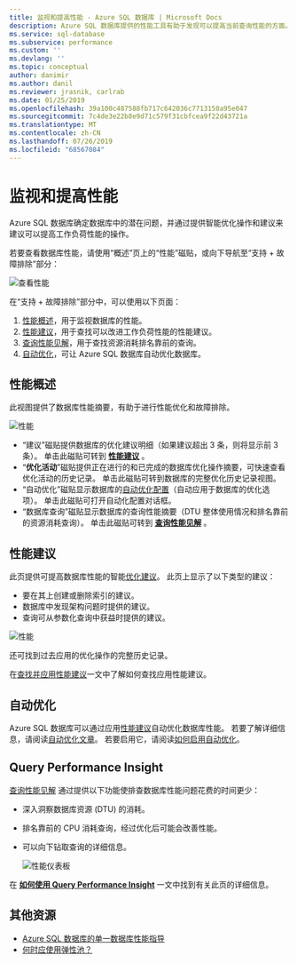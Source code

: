 ```yaml
---
title: 监视和提高性能 - Azure SQL 数据库 | Microsoft Docs
description: Azure SQL 数据库提供的性能工具有助于发现可以提高当前查询性能的方面。
ms.service: sql-database
ms.subservice: performance
ms.custom: ''
ms.devlang: ''
ms.topic: conceptual
author: danimir
ms.author: danil
ms.reviewer: jrasnik, carlrab
ms.date: 01/25/2019
ms.openlocfilehash: 39a100c487588fb717c642036c7713150a95e047
ms.sourcegitcommit: 7c4de3e22b8e9d71c579f31cbfcea9f22d43721a
ms.translationtype: MT
ms.contentlocale: zh-CN
ms.lasthandoff: 07/26/2019
ms.locfileid: "68567084"
---
```

# <a name="monitor-and-improve-performance"></a>监视和提高性能

Azure SQL 数据库确定数据库中的潜在问题，并通过提供智能优化操作和建议来建议可以提高工作负荷性能的操作。

若要查看数据库性能，请使用“概述”页上的“性能”磁贴，或向下导航至“支持 + 故障排除”部分：

   ![查看性能](./media/sql-database-performance/entries.png)

在“支持 + 故障排除”部分中，可以使用以下页面：


1. [性能概述](#performance-overview)，用于监视数据库的性能。 
2. [性能建议](#performance-recommendations)，用于查找可以改进工作负荷性能的性能建议。
3. [查询性能见解](#query-performance-insight)，用于查找资源消耗排名靠前的查询。
4. [自动优化](#automatic-tuning)，可让 Azure SQL 数据库自动优化数据库。

## <a name="performance-overview"></a>性能概述

此视图提供了数据库性能摘要，有助于进行性能优化和故障排除。 

![性能](./media/sql-database-performance/performance.png)

* “建议”磁贴提供数据库的优化建议明细（如果建议超出 3 条，则将显示前 3 条）。 单击此磁贴可转到 **[性能建议](#performance-recommendations)** 。 
* “**优化活动**”磁贴提供正在进行的和已完成的数据库优化操作摘要，可快速查看优化活动的历史记录。 单击此磁贴可转到数据库的完整优化历史记录视图。
* “自动优化”磁贴显示数据库的[自动优化配置](sql-database-automatic-tuning-enable.md)（自动应用于数据库的优化选项）。 单击此磁贴可打开自动化配置对话框。
* “数据库查询”磁贴显示数据库的查询性能摘要（DTU 整体使用情况和排名靠前的资源消耗查询）。 单击此磁贴可转到 **[查询性能见解](#query-performance-insight)** 。

## <a name="performance-recommendations"></a>性能建议

此页提供可提高数据库性能的智能[优化建议](sql-database-advisor.md)。 此页上显示了以下类型的建议：

* 要在其上创建或删除索引的建议。
* 数据库中发现架构问题时提供的建议。
* 查询可从参数化查询中获益时提供的建议。

![性能](./media/sql-database-performance/recommendations.png)

还可找到过去应用的优化操作的完整历史记录。

在[查找并应用性能建议](sql-database-advisor-portal.md)一文中了解如何查找应用性能建议。

## <a name="automatic-tuning"></a>自动优化

Azure SQL 数据库可以通过应用[性能建议](sql-database-advisor.md)自动优化数据库性能。 若要了解详细信息，请阅读[自动优化文章](sql-database-automatic-tuning.md)。 若要启用它，请阅读[如何启用自动优化](sql-database-automatic-tuning-enable.md)。

## <a name="query-performance-insight"></a>Query Performance Insight

[查询性能见解](sql-database-query-performance.md) 通过提供以下功能使排查数据库性能问题花费的时间更少：

* 深入洞察数据库资源 (DTU) 的消耗。 
* 排名靠前的 CPU 消耗查询，经过优化后可能会改善性能。 
* 可以向下钻取查询的详细信息。 

  ![性能仪表板](./media/sql-database-query-performance/performance.png)

在 **[如何使用 Query Performance Insight](sql-database-query-performance.md)** 一文中找到有关此页的详细信息。

## <a name="additional-resources"></a>其他资源

* [Azure SQL 数据库的单一数据库性能指导](sql-database-performance-guidance.md)
* [何时应使用弹性池？](sql-database-elastic-pool-guidance.md)

